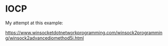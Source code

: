 # IOCP

My attempt at this example:

https://www.winsocketdotnetworkprogramming.com/winsock2programming/winsock2advancediomethod5i.html
